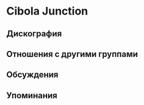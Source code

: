 # Cibola Junction



## Дискография


## Отношения с другими группами


## Обсуждения


## Упоминания

